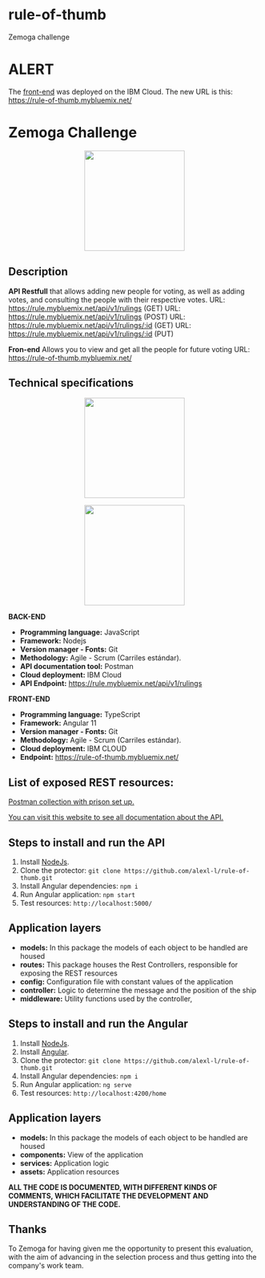 # rule-of-thumb
Zemoga challenge


# ALERT
The [front-end](https://rule-of-thumb.mybluemix.net/) was deployed on the IBM Cloud. The new URL is this: https://rule-of-thumb.mybluemix.net/
# Zemoga Challenge

<p align="center"><img src="https://2.bp.blogspot.com/-MH_LCXgczh0/XLVFq8MySbI/AAAAAAAABiA/qo0UeEym1xQPdOoxUqH9t5rMcxNgXscXgCEwYBhgL/s1600/zemoga-logo-grey.png" width="200"></p>

## Description

**API Restfull** that allows adding new people for voting, as well as adding votes, and consulting the people with their respective votes.
URL: https://rule.mybluemix.net/api/v1/rulings (GET)
URL: https://rule.mybluemix.net/api/v1/rulings (POST)
URL: https://rule.mybluemix.net/api/v1/rulings/:id (GET)
URL: https://rule.mybluemix.net/api/v1/rulings/:id (PUT)

**Fron-end** Allows you to view and get all the people for future voting
URL: https://rule-of-thumb.mybluemix.net/

## Technical specifications

<p align="center"><img src="https://nodejs.org/static/images/logos/nodejs-new-pantone-black.svg" width="200"></p>
<p align="center"><img src="https://upload.wikimedia.org/wikipedia/commons/thumb/c/cf/Angular_full_color_logo.svg/250px-Angular_full_color_logo.svg.png" width="200"></p>

**BACK-END**

- **Programming language:** JavaScript
- **Framework:** Nodejs
- **Version manager - Fonts:** Git
- **Methodology:** Agile - Scrum (Carriles estándar).
- **API documentation tool:** Postman
- **Cloud deployment:** IBM Cloud
- **API Endpoint:** https://rule.mybluemix.net/api/v1/rulings 

**FRONT-END**

- **Programming language:** TypeScript
- **Framework:** Angular 11
- **Version manager - Fonts:** Git
- **Methodology:** Agile - Scrum (Carriles estándar).
- **Cloud deployment:** IBM CLOUD
- **Endpoint:** https://rule-of-thumb.mybluemix.net/

## List of exposed REST resources:

[Postman collection with prison set up.](https://github.com/alexl-l/rule-of-thumb/tree/main/postman%20collection)

[You can visit this website to see all documentation about the API.](https://documenter.getpostman.com/view/7275835/TWDTMykU)

## Steps to install and run the API

1. Install [NodeJs](https://nodejs.org/es/download/).
2. Clone the protector: `git clone https://github.com/alexl-l/rule-of-thumb.git`
3. Install Angular dependencies: `npm i`
4. Run Angular application: `npm start`
5. Test resources: `http://localhost:5000/`

## Application layers

- **models:** In this package the models of each object to be handled are housed
- **routes:** This package houses the Rest Controllers, responsible for exposing the REST resources
- **config:** Configuration file with constant values of the application
- **controller:** Logic to determine the message and the position of the ship
- **middleware:** Utility functions used by the controller,

## Steps to install and run the Angular

1. Install [NodeJs](https://nodejs.org/es/download/).
1. Install [Angular](https://cli.angular.io/).
2. Clone the protector: `git clone https://github.com/alexl-l/rule-of-thumb.git`
3. Install Angular dependencies: `npm i`
4. Run Angular application: `ng serve`
5. Test resources: `http://localhost:4200/home`

## Application layers

- **models:** In this package the models of each object to be handled are housed
- **components:** View of the application
- **services:** Application logic
- **assets:** Application resources


**ALL THE CODE IS DOCUMENTED, WITH DIFFERENT KINDS OF COMMENTS, WHICH FACILITATE THE DEVELOPMENT AND UNDERSTANDING OF THE CODE.**

## Thanks

To Zemoga for having given me the opportunity to present this evaluation, with the aim of advancing in the selection process and thus getting into the company's work team.

